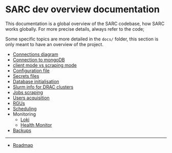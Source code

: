 # SARC dev overview documentation

This documentation is a global overview of the SARC codebase, how SARC works globally. 
For more precise details, always refer to the code; 

Some specific topics are more detailed in the `docs/` folder, this section is only meant to have an overview of the project.

- [Connections diagram](connections_diagram.md)
- [Connection to mongoDB](mongodb_connection.md)
- [client mode vs scraping mode](client_scraping_modes.md)
- [Configuration file](config_file.md)
- [Secrets files](secrets.md)
- [Database initialisation](cli_db.md)
- [Slurm info for DRAC clusters](cli_slurmconfig.md)
- [Jobs scraping](cli_jobs.md)
- [Users acquisition](users.md)
- [RGUs](rgu.md)
- [Scheduling](scheduling.md)
- Monitoring
	- [Loki](loki.md)
	- [Health Monitor](health_monitor.md)
- [Backups](backups.md)
---
- [Roadmap](roadmap.md)

